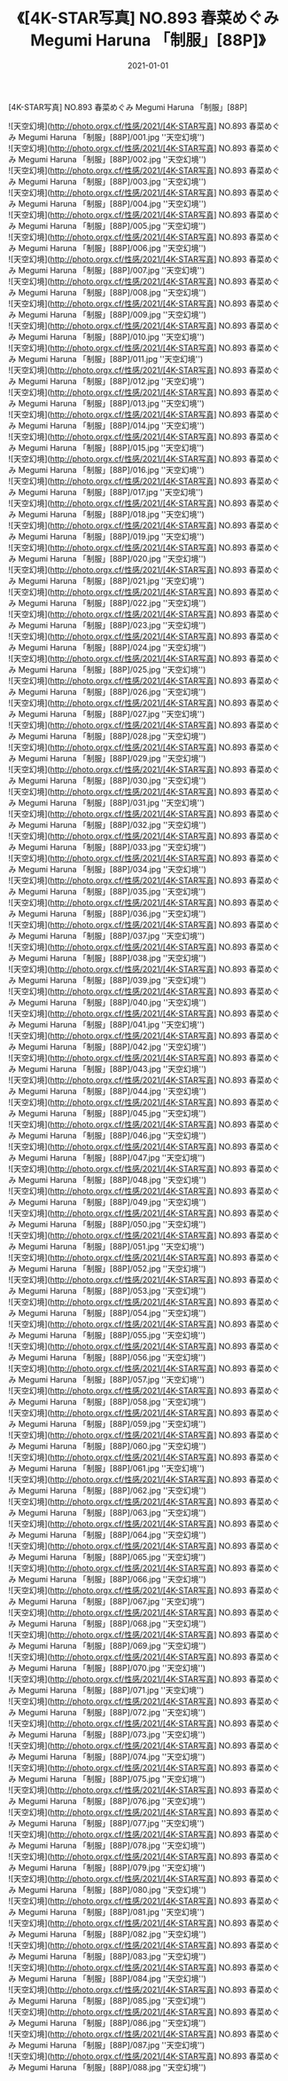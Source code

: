 ﻿---
layout: post
title:  《[4K-STAR写真] NO.893 春菜めぐみ Megumi Haruna 「制服」[88P]》
date:   2021-01-01
image: http://photo.orgx.cf/性感/2021/[4K-STAR写真] NO.893 春菜めぐみ Megumi Haruna 「制服」[88P]/000.jpg
categories: [美女, 性感, 泳衣]
---

[4K-STAR写真] NO.893 春菜めぐみ Megumi Haruna 「制服」[88P]



![天空幻境](http://photo.orgx.cf/性感/2021/[4K-STAR写真] NO.893 春菜めぐみ Megumi Haruna 「制服」[88P]/001.jpg ''天空幻境'') <br>
![天空幻境](http://photo.orgx.cf/性感/2021/[4K-STAR写真] NO.893 春菜めぐみ Megumi Haruna 「制服」[88P]/002.jpg ''天空幻境'') <br>
![天空幻境](http://photo.orgx.cf/性感/2021/[4K-STAR写真] NO.893 春菜めぐみ Megumi Haruna 「制服」[88P]/003.jpg ''天空幻境'') <br>
![天空幻境](http://photo.orgx.cf/性感/2021/[4K-STAR写真] NO.893 春菜めぐみ Megumi Haruna 「制服」[88P]/004.jpg ''天空幻境'') <br>
![天空幻境](http://photo.orgx.cf/性感/2021/[4K-STAR写真] NO.893 春菜めぐみ Megumi Haruna 「制服」[88P]/005.jpg ''天空幻境'') <br>
![天空幻境](http://photo.orgx.cf/性感/2021/[4K-STAR写真] NO.893 春菜めぐみ Megumi Haruna 「制服」[88P]/006.jpg ''天空幻境'') <br>
![天空幻境](http://photo.orgx.cf/性感/2021/[4K-STAR写真] NO.893 春菜めぐみ Megumi Haruna 「制服」[88P]/007.jpg ''天空幻境'') <br>
![天空幻境](http://photo.orgx.cf/性感/2021/[4K-STAR写真] NO.893 春菜めぐみ Megumi Haruna 「制服」[88P]/008.jpg ''天空幻境'') <br>
![天空幻境](http://photo.orgx.cf/性感/2021/[4K-STAR写真] NO.893 春菜めぐみ Megumi Haruna 「制服」[88P]/009.jpg ''天空幻境'') <br>
![天空幻境](http://photo.orgx.cf/性感/2021/[4K-STAR写真] NO.893 春菜めぐみ Megumi Haruna 「制服」[88P]/010.jpg ''天空幻境'') <br>
![天空幻境](http://photo.orgx.cf/性感/2021/[4K-STAR写真] NO.893 春菜めぐみ Megumi Haruna 「制服」[88P]/011.jpg ''天空幻境'') <br>
![天空幻境](http://photo.orgx.cf/性感/2021/[4K-STAR写真] NO.893 春菜めぐみ Megumi Haruna 「制服」[88P]/012.jpg ''天空幻境'') <br>
![天空幻境](http://photo.orgx.cf/性感/2021/[4K-STAR写真] NO.893 春菜めぐみ Megumi Haruna 「制服」[88P]/013.jpg ''天空幻境'') <br>
![天空幻境](http://photo.orgx.cf/性感/2021/[4K-STAR写真] NO.893 春菜めぐみ Megumi Haruna 「制服」[88P]/014.jpg ''天空幻境'') <br>
![天空幻境](http://photo.orgx.cf/性感/2021/[4K-STAR写真] NO.893 春菜めぐみ Megumi Haruna 「制服」[88P]/015.jpg ''天空幻境'') <br>
![天空幻境](http://photo.orgx.cf/性感/2021/[4K-STAR写真] NO.893 春菜めぐみ Megumi Haruna 「制服」[88P]/016.jpg ''天空幻境'') <br>
![天空幻境](http://photo.orgx.cf/性感/2021/[4K-STAR写真] NO.893 春菜めぐみ Megumi Haruna 「制服」[88P]/017.jpg ''天空幻境'') <br>
![天空幻境](http://photo.orgx.cf/性感/2021/[4K-STAR写真] NO.893 春菜めぐみ Megumi Haruna 「制服」[88P]/018.jpg ''天空幻境'') <br>
![天空幻境](http://photo.orgx.cf/性感/2021/[4K-STAR写真] NO.893 春菜めぐみ Megumi Haruna 「制服」[88P]/019.jpg ''天空幻境'') <br>
![天空幻境](http://photo.orgx.cf/性感/2021/[4K-STAR写真] NO.893 春菜めぐみ Megumi Haruna 「制服」[88P]/020.jpg ''天空幻境'') <br>
![天空幻境](http://photo.orgx.cf/性感/2021/[4K-STAR写真] NO.893 春菜めぐみ Megumi Haruna 「制服」[88P]/021.jpg ''天空幻境'') <br>
![天空幻境](http://photo.orgx.cf/性感/2021/[4K-STAR写真] NO.893 春菜めぐみ Megumi Haruna 「制服」[88P]/022.jpg ''天空幻境'') <br>
![天空幻境](http://photo.orgx.cf/性感/2021/[4K-STAR写真] NO.893 春菜めぐみ Megumi Haruna 「制服」[88P]/023.jpg ''天空幻境'') <br>
![天空幻境](http://photo.orgx.cf/性感/2021/[4K-STAR写真] NO.893 春菜めぐみ Megumi Haruna 「制服」[88P]/024.jpg ''天空幻境'') <br>
![天空幻境](http://photo.orgx.cf/性感/2021/[4K-STAR写真] NO.893 春菜めぐみ Megumi Haruna 「制服」[88P]/025.jpg ''天空幻境'') <br>
![天空幻境](http://photo.orgx.cf/性感/2021/[4K-STAR写真] NO.893 春菜めぐみ Megumi Haruna 「制服」[88P]/026.jpg ''天空幻境'') <br>
![天空幻境](http://photo.orgx.cf/性感/2021/[4K-STAR写真] NO.893 春菜めぐみ Megumi Haruna 「制服」[88P]/027.jpg ''天空幻境'') <br>
![天空幻境](http://photo.orgx.cf/性感/2021/[4K-STAR写真] NO.893 春菜めぐみ Megumi Haruna 「制服」[88P]/028.jpg ''天空幻境'') <br>
![天空幻境](http://photo.orgx.cf/性感/2021/[4K-STAR写真] NO.893 春菜めぐみ Megumi Haruna 「制服」[88P]/029.jpg ''天空幻境'') <br>
![天空幻境](http://photo.orgx.cf/性感/2021/[4K-STAR写真] NO.893 春菜めぐみ Megumi Haruna 「制服」[88P]/030.jpg ''天空幻境'') <br>
![天空幻境](http://photo.orgx.cf/性感/2021/[4K-STAR写真] NO.893 春菜めぐみ Megumi Haruna 「制服」[88P]/031.jpg ''天空幻境'') <br>
![天空幻境](http://photo.orgx.cf/性感/2021/[4K-STAR写真] NO.893 春菜めぐみ Megumi Haruna 「制服」[88P]/032.jpg ''天空幻境'') <br>
![天空幻境](http://photo.orgx.cf/性感/2021/[4K-STAR写真] NO.893 春菜めぐみ Megumi Haruna 「制服」[88P]/033.jpg ''天空幻境'') <br>
![天空幻境](http://photo.orgx.cf/性感/2021/[4K-STAR写真] NO.893 春菜めぐみ Megumi Haruna 「制服」[88P]/034.jpg ''天空幻境'') <br>
![天空幻境](http://photo.orgx.cf/性感/2021/[4K-STAR写真] NO.893 春菜めぐみ Megumi Haruna 「制服」[88P]/035.jpg ''天空幻境'') <br>
![天空幻境](http://photo.orgx.cf/性感/2021/[4K-STAR写真] NO.893 春菜めぐみ Megumi Haruna 「制服」[88P]/036.jpg ''天空幻境'') <br>
![天空幻境](http://photo.orgx.cf/性感/2021/[4K-STAR写真] NO.893 春菜めぐみ Megumi Haruna 「制服」[88P]/037.jpg ''天空幻境'') <br>
![天空幻境](http://photo.orgx.cf/性感/2021/[4K-STAR写真] NO.893 春菜めぐみ Megumi Haruna 「制服」[88P]/038.jpg ''天空幻境'') <br>
![天空幻境](http://photo.orgx.cf/性感/2021/[4K-STAR写真] NO.893 春菜めぐみ Megumi Haruna 「制服」[88P]/039.jpg ''天空幻境'') <br>
![天空幻境](http://photo.orgx.cf/性感/2021/[4K-STAR写真] NO.893 春菜めぐみ Megumi Haruna 「制服」[88P]/040.jpg ''天空幻境'') <br>
![天空幻境](http://photo.orgx.cf/性感/2021/[4K-STAR写真] NO.893 春菜めぐみ Megumi Haruna 「制服」[88P]/041.jpg ''天空幻境'') <br>
![天空幻境](http://photo.orgx.cf/性感/2021/[4K-STAR写真] NO.893 春菜めぐみ Megumi Haruna 「制服」[88P]/042.jpg ''天空幻境'') <br>
![天空幻境](http://photo.orgx.cf/性感/2021/[4K-STAR写真] NO.893 春菜めぐみ Megumi Haruna 「制服」[88P]/043.jpg ''天空幻境'') <br>
![天空幻境](http://photo.orgx.cf/性感/2021/[4K-STAR写真] NO.893 春菜めぐみ Megumi Haruna 「制服」[88P]/044.jpg ''天空幻境'') <br>
![天空幻境](http://photo.orgx.cf/性感/2021/[4K-STAR写真] NO.893 春菜めぐみ Megumi Haruna 「制服」[88P]/045.jpg ''天空幻境'') <br>
![天空幻境](http://photo.orgx.cf/性感/2021/[4K-STAR写真] NO.893 春菜めぐみ Megumi Haruna 「制服」[88P]/046.jpg ''天空幻境'') <br>
![天空幻境](http://photo.orgx.cf/性感/2021/[4K-STAR写真] NO.893 春菜めぐみ Megumi Haruna 「制服」[88P]/047.jpg ''天空幻境'') <br>
![天空幻境](http://photo.orgx.cf/性感/2021/[4K-STAR写真] NO.893 春菜めぐみ Megumi Haruna 「制服」[88P]/048.jpg ''天空幻境'') <br>
![天空幻境](http://photo.orgx.cf/性感/2021/[4K-STAR写真] NO.893 春菜めぐみ Megumi Haruna 「制服」[88P]/049.jpg ''天空幻境'') <br>
![天空幻境](http://photo.orgx.cf/性感/2021/[4K-STAR写真] NO.893 春菜めぐみ Megumi Haruna 「制服」[88P]/050.jpg ''天空幻境'') <br>
![天空幻境](http://photo.orgx.cf/性感/2021/[4K-STAR写真] NO.893 春菜めぐみ Megumi Haruna 「制服」[88P]/051.jpg ''天空幻境'') <br>
![天空幻境](http://photo.orgx.cf/性感/2021/[4K-STAR写真] NO.893 春菜めぐみ Megumi Haruna 「制服」[88P]/052.jpg ''天空幻境'') <br>
![天空幻境](http://photo.orgx.cf/性感/2021/[4K-STAR写真] NO.893 春菜めぐみ Megumi Haruna 「制服」[88P]/053.jpg ''天空幻境'') <br>
![天空幻境](http://photo.orgx.cf/性感/2021/[4K-STAR写真] NO.893 春菜めぐみ Megumi Haruna 「制服」[88P]/054.jpg ''天空幻境'') <br>
![天空幻境](http://photo.orgx.cf/性感/2021/[4K-STAR写真] NO.893 春菜めぐみ Megumi Haruna 「制服」[88P]/055.jpg ''天空幻境'') <br>
![天空幻境](http://photo.orgx.cf/性感/2021/[4K-STAR写真] NO.893 春菜めぐみ Megumi Haruna 「制服」[88P]/056.jpg ''天空幻境'') <br>
![天空幻境](http://photo.orgx.cf/性感/2021/[4K-STAR写真] NO.893 春菜めぐみ Megumi Haruna 「制服」[88P]/057.jpg ''天空幻境'') <br>
![天空幻境](http://photo.orgx.cf/性感/2021/[4K-STAR写真] NO.893 春菜めぐみ Megumi Haruna 「制服」[88P]/058.jpg ''天空幻境'') <br>
![天空幻境](http://photo.orgx.cf/性感/2021/[4K-STAR写真] NO.893 春菜めぐみ Megumi Haruna 「制服」[88P]/059.jpg ''天空幻境'') <br>
![天空幻境](http://photo.orgx.cf/性感/2021/[4K-STAR写真] NO.893 春菜めぐみ Megumi Haruna 「制服」[88P]/060.jpg ''天空幻境'') <br>
![天空幻境](http://photo.orgx.cf/性感/2021/[4K-STAR写真] NO.893 春菜めぐみ Megumi Haruna 「制服」[88P]/061.jpg ''天空幻境'') <br>
![天空幻境](http://photo.orgx.cf/性感/2021/[4K-STAR写真] NO.893 春菜めぐみ Megumi Haruna 「制服」[88P]/062.jpg ''天空幻境'') <br>
![天空幻境](http://photo.orgx.cf/性感/2021/[4K-STAR写真] NO.893 春菜めぐみ Megumi Haruna 「制服」[88P]/063.jpg ''天空幻境'') <br>
![天空幻境](http://photo.orgx.cf/性感/2021/[4K-STAR写真] NO.893 春菜めぐみ Megumi Haruna 「制服」[88P]/064.jpg ''天空幻境'') <br>
![天空幻境](http://photo.orgx.cf/性感/2021/[4K-STAR写真] NO.893 春菜めぐみ Megumi Haruna 「制服」[88P]/065.jpg ''天空幻境'') <br>
![天空幻境](http://photo.orgx.cf/性感/2021/[4K-STAR写真] NO.893 春菜めぐみ Megumi Haruna 「制服」[88P]/066.jpg ''天空幻境'') <br>
![天空幻境](http://photo.orgx.cf/性感/2021/[4K-STAR写真] NO.893 春菜めぐみ Megumi Haruna 「制服」[88P]/067.jpg ''天空幻境'') <br>
![天空幻境](http://photo.orgx.cf/性感/2021/[4K-STAR写真] NO.893 春菜めぐみ Megumi Haruna 「制服」[88P]/068.jpg ''天空幻境'') <br>
![天空幻境](http://photo.orgx.cf/性感/2021/[4K-STAR写真] NO.893 春菜めぐみ Megumi Haruna 「制服」[88P]/069.jpg ''天空幻境'') <br>
![天空幻境](http://photo.orgx.cf/性感/2021/[4K-STAR写真] NO.893 春菜めぐみ Megumi Haruna 「制服」[88P]/070.jpg ''天空幻境'') <br>
![天空幻境](http://photo.orgx.cf/性感/2021/[4K-STAR写真] NO.893 春菜めぐみ Megumi Haruna 「制服」[88P]/071.jpg ''天空幻境'') <br>
![天空幻境](http://photo.orgx.cf/性感/2021/[4K-STAR写真] NO.893 春菜めぐみ Megumi Haruna 「制服」[88P]/072.jpg ''天空幻境'') <br>
![天空幻境](http://photo.orgx.cf/性感/2021/[4K-STAR写真] NO.893 春菜めぐみ Megumi Haruna 「制服」[88P]/073.jpg ''天空幻境'') <br>
![天空幻境](http://photo.orgx.cf/性感/2021/[4K-STAR写真] NO.893 春菜めぐみ Megumi Haruna 「制服」[88P]/074.jpg ''天空幻境'') <br>
![天空幻境](http://photo.orgx.cf/性感/2021/[4K-STAR写真] NO.893 春菜めぐみ Megumi Haruna 「制服」[88P]/075.jpg ''天空幻境'') <br>
![天空幻境](http://photo.orgx.cf/性感/2021/[4K-STAR写真] NO.893 春菜めぐみ Megumi Haruna 「制服」[88P]/076.jpg ''天空幻境'') <br>
![天空幻境](http://photo.orgx.cf/性感/2021/[4K-STAR写真] NO.893 春菜めぐみ Megumi Haruna 「制服」[88P]/077.jpg ''天空幻境'') <br>
![天空幻境](http://photo.orgx.cf/性感/2021/[4K-STAR写真] NO.893 春菜めぐみ Megumi Haruna 「制服」[88P]/078.jpg ''天空幻境'') <br>
![天空幻境](http://photo.orgx.cf/性感/2021/[4K-STAR写真] NO.893 春菜めぐみ Megumi Haruna 「制服」[88P]/079.jpg ''天空幻境'') <br>
![天空幻境](http://photo.orgx.cf/性感/2021/[4K-STAR写真] NO.893 春菜めぐみ Megumi Haruna 「制服」[88P]/080.jpg ''天空幻境'') <br>
![天空幻境](http://photo.orgx.cf/性感/2021/[4K-STAR写真] NO.893 春菜めぐみ Megumi Haruna 「制服」[88P]/081.jpg ''天空幻境'') <br>
![天空幻境](http://photo.orgx.cf/性感/2021/[4K-STAR写真] NO.893 春菜めぐみ Megumi Haruna 「制服」[88P]/082.jpg ''天空幻境'') <br>
![天空幻境](http://photo.orgx.cf/性感/2021/[4K-STAR写真] NO.893 春菜めぐみ Megumi Haruna 「制服」[88P]/083.jpg ''天空幻境'') <br>
![天空幻境](http://photo.orgx.cf/性感/2021/[4K-STAR写真] NO.893 春菜めぐみ Megumi Haruna 「制服」[88P]/084.jpg ''天空幻境'') <br>
![天空幻境](http://photo.orgx.cf/性感/2021/[4K-STAR写真] NO.893 春菜めぐみ Megumi Haruna 「制服」[88P]/085.jpg ''天空幻境'') <br>
![天空幻境](http://photo.orgx.cf/性感/2021/[4K-STAR写真] NO.893 春菜めぐみ Megumi Haruna 「制服」[88P]/086.jpg ''天空幻境'') <br>
![天空幻境](http://photo.orgx.cf/性感/2021/[4K-STAR写真] NO.893 春菜めぐみ Megumi Haruna 「制服」[88P]/087.jpg ''天空幻境'') <br>
![天空幻境](http://photo.orgx.cf/性感/2021/[4K-STAR写真] NO.893 春菜めぐみ Megumi Haruna 「制服」[88P]/088.jpg ''天空幻境'') <br>